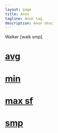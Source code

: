 ```yaml
---
layout: page
title: Anon 
tagline: Anon tag
description: Anon desc 
---
```


Walker [walk smp].


# [avg](#avg)

# [min](#min)

# [max sf](#max-sf)

# [smp](#smp)
